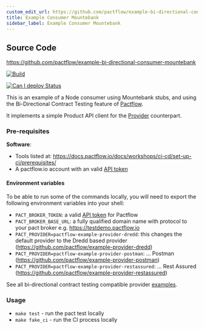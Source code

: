 ```yaml
---
custom_edit_url: https://github.com/pactflow/example-bi-directional-consumer-mountebank/edit/master/README.md
title: Example Consumer Mountebank
sidebar_label: Example Consumer Mountebank
---
```


<!-- This file has been synced from the pactflow/example-bi-directional-consumer-mountebank repository. Please do not edit it directly. The URL of the source file can be found in the custom_edit_url value above -->

## Source Code

https://github.com/pactflow/example-bi-directional-consumer-mountebank


[![Build](https://github.com/pactflow/example-bi-directional-consumer-mountebank/actions/workflows/build.yml/badge.svg)](https://github.com/pactflow/example-bi-directional-consumer-mountebank/actions/workflows/build.yml)

[![Can I deploy Status](https://testdemo.pactflow.io/pacticipants/pactflow-example-consumer-mountebank/branches/master/latest-version/can-i-deploy/to-environment/production/badge)](https://testdemo.pactflow.io/pacticipants/pactflow-example-consumer-mountebank/branches/master/latest-version/can-i-deploy/to-environment/production/badge)

This is an example of a Node consumer using Mountebank stubs, and using the Bi-Directional Contract Testing feature of [Pactflow](https://pactflow.io).

It implements a simple Product API client for the [Provider](https://github.com/pactflow/example-pactflow-example-provider-dredd) counterpart.

### Pre-requisites

**Software**:

* Tools listed at: https://docs.pactflow.io/docs/workshops/ci-cd/set-up-ci/prerequisites/
* A pactflow.io account with an valid [API token](https://docs.pactflow.io/docs/getting-started/#configuring-your-api-token)


#### Environment variables

To be able to run some of the commands locally, you will need to export the following environment variables into your shell:

* `PACT_BROKER_TOKEN`: a valid [API token](https://docs.pactflow.io/docs/getting-started/#configuring-your-api-token) for Pactflow
* `PACT_BROKER_BASE_URL`: a fully qualified domain name with protocol to your pact broker e.g. https://testdemo.pactflow.io
* `PACT_PROVIDER=pactflow-example-provider-dredd`: this changes the default provider to the Dredd based provider (https://github.com/pactflow/example-provider-dredd)
* `PACT_PROVIDER=pactflow-example-provider-postman`: ... Postman (https://github.com/pactflow/example-provider-postman)
* `PACT_PROVIDER=pactflow-example-provider-restassured`: ... Rest Assured (https://github.com/pactflow/example-provider-restassured)

See all bi-directional contract testing compatible provider [examples](https://docs.pactflow.io/docs/examples).

### Usage

* `make test` - run the pact test locally
* `make fake_ci` - run the CI process locally
